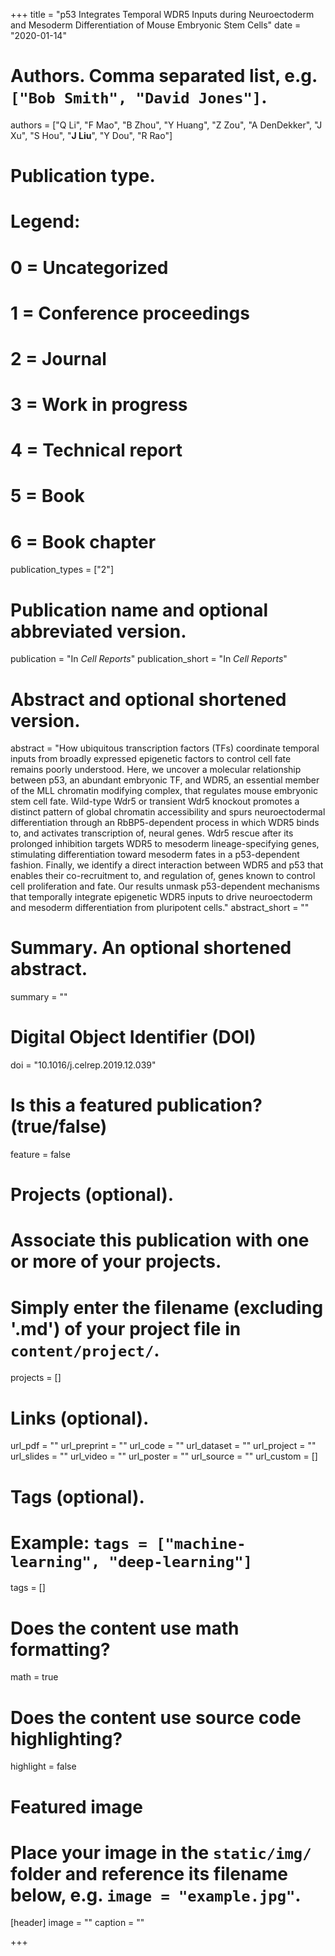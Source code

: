 +++
title = "p53 Integrates Temporal WDR5 Inputs during Neuroectoderm and Mesoderm Differentiation of Mouse Embryonic Stem Cells"
date = "2020-01-14"

# Authors. Comma separated list, e.g. `["Bob Smith", "David Jones"]`.
authors = ["Q Li", "F Mao", "B Zhou", "Y Huang", "Z Zou", "A DenDekker", "J Xu", "S Hou", "__J Liu__", "Y Dou", "R Rao"]

# Publication type.
# Legend:
# 0 = Uncategorized
# 1 = Conference proceedings
# 2 = Journal
# 3 = Work in progress
# 4 = Technical report
# 5 = Book
# 6 = Book chapter
publication_types = ["2"]

# Publication name and optional abbreviated version.
publication = "In *Cell Reports*"
publication_short = "In *Cell Reports*"

# Abstract and optional shortened version.
abstract = "How ubiquitous transcription factors (TFs) coordinate temporal inputs from broadly expressed epigenetic factors to control cell fate remains poorly understood. Here, we uncover a molecular relationship between p53, an abundant embryonic TF, and WDR5, an essential member of the MLL chromatin modifying complex, that regulates mouse embryonic stem cell fate. Wild-type Wdr5 or transient Wdr5 knockout promotes a distinct pattern of global chromatin accessibility and spurs neuroectodermal differentiation through an RbBP5-dependent process in which WDR5 binds to, and activates transcription of, neural genes. Wdr5 rescue after its prolonged inhibition targets WDR5 to mesoderm lineage-specifying genes, stimulating differentiation toward mesoderm fates in a p53-dependent fashion. Finally, we identify a direct interaction between WDR5 and p53 that enables their co-recruitment to, and regulation of, genes known to control cell proliferation and fate. Our results unmask p53-dependent mechanisms that temporally integrate epigenetic WDR5 inputs to drive neuroectoderm and mesoderm differentiation from pluripotent cells."
abstract_short = ""

# Summary. An optional shortened abstract.
summary = ""

# Digital Object Identifier (DOI)
doi = "10.1016/j.celrep.2019.12.039"

# Is this a featured publication? (true/false)
feature = false

# Projects (optional).
#   Associate this publication with one or more of your projects.
#   Simply enter the filename (excluding '.md') of your project file in `content/project/`.
projects = []

# Links (optional).
url_pdf = ""
url_preprint = ""
url_code = ""
url_dataset = ""
url_project = ""
url_slides = ""
url_video = ""
url_poster = ""
url_source = ""
url_custom = []

# Tags (optional).
# Example: `tags = ["machine-learning", "deep-learning"]`
tags = []

# Does the content use math formatting?
math = true

# Does the content use source code highlighting?
highlight = false

# Featured image
# Place your image in the `static/img/` folder and reference its filename below, e.g. `image = "example.jpg"`.
[header]
image = ""
caption = ""

+++


